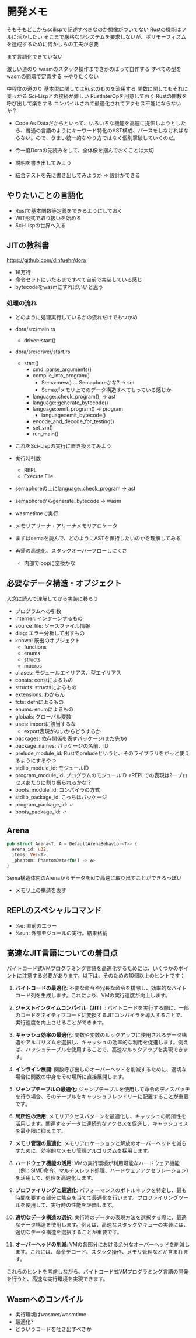 # 開発メモ

そもそもどこからscilispで記述すべきなのか想像がついてない
Rustの機能はフルに活かしたい
そこまで厳格な型システムを要求しないが、ポリモーフィズムを達成するために何かしらの工夫が必要

まず言語化できていない

激しい道のり
wasmのスタック操作までさかのぼって自作する
すべての型をwasmの範疇で定義する
⇒やりたくない

中程度の道のり
基本型に関してはRustのものを流用する
関数に関してもそれに乗っかる
Sci-Lispとの接続が難しい
RustInterOpを用意しておく
Rustの関数を呼び出して楽をする
コンパイルされて最適化されてアクセス不能にならないか？

- Code As Dataだからといって、いろいろな機能を高速に提供しようとしたら、普通の言語のようにキーワード特化のAST構成、パースをしなければならない。ので、うまい統一的なやり方ではなく個別撃破していくのだ。

- 今一度Doraの先読みをして、全体像を掴んでおくことは大切
- 説明を書き出してみよう
- 結合テストを先に書き出してみようか => 設計ができる



## やりたいことの言語化

- Rustで基本関数等定義をできるようにしておく
- WIT形式で取り扱いを始める
- Sci-Lispの世界へ入る

## JITの教科書

https://github.com/dinfuehr/dora

- 16万行
- 命令セットにいたるまですべて自前で実装している感じ
- bytecodeをwasmにすればいいと思う

### 処理の流れ

- どのように処理実行しているかの流れだけでもつかめ

- dora/src/main.rs
  - driver::start()
- dora/src/driver/start.rs
  - start()
    - cmd::parse_arguments()
    - compile_into_program()
      - Sema::new() ... Semaphoreかな? -> sm
      - Semaがメモリ上でのデータ構造すべてもっている感じか
    - language::check_program(); -> ast
    - language::generate_bytecode()
    - language::emit_program() -> program
      - language::emit_bytecode()
    - encode_and_decode_for_testing()
    - set_vm()
    - run_main()

- これをSci-Lispの実行に置き換えてみよう
- 実行時引数
  - REPL
  - Execute File
- semaphoreの上にlanguage::check_program -> ast
- semaphoreからgenerate_bytecode -> wasm
- wasmetimeで実行

- メモリアリーナ・アリーナメモリアロケータ
- まずはsemaを読んで、どのようにASTを保持したいのかを理解してみる

- 再帰の高速化、スタックオーバーフローしにくさ
  - 内部でloopに変換かな

## 必要なデータ構造・オブジェクト

入念に読んで理解してから実装に移ろう

- プログラムへの引数
- interner: インターンするもの
- source_file: ソースファイル情報
- diag: エラー分析して出すもの
- known: 既出のオブジェクト
  - functions
  - enums
  - structs
  - macros
- aliases: モジュールエイリアス、型エイリアス
- consts: constによるもの
- structs: structsによるもの
- extensions: わからん
- fcts: defnによるもの
- enums: enumによるもの
- globals: グローバル変数
- uses: importに該当するな
  - export表現がないからどうするか
- packages: 依存関係を表すパッケージ(まだ先か)
- package_names: パッケージの名前、ID
- prelude_module_id: Rustでpreludeというと、そのライブラリをがっと使えるようにするやつ
- stdlib_module_id: モジュールID
- program_module_id: プログラムのモジュールID->REPLでの表現は?一プロセスあたりに割り振られるかな？
- boots_module_id: コンパイラの方式
- stdlib_package_id: こっちはパッケージ
- program_package_id: 〃
- boots_package_id: 〃

## Arena

```rust
pub struct Arena<T, A = DefaultArenaBehavior<T>> {
  arena_id: u32,
  items: Vec<T>,
  _phantom: PhantomData<fn() -> A>
}
```

Sema構造体内のArenaからデータをidで高速に取り出すことができるっぽい
- メモリ上の構造を表す


## REPLのスペシャルコマンド

- %e: 直前のエラー
- %run: 外部モジュールの実行。結果格納

## 高速なJIT言語についての着目点

バイトコード式VMプログラミング言語を高速化するためには、いくつかのポイントに注意する必要があります。以下は、そのための10個以上のヒントです：

1. **バイトコードの最適化**: 不要な命令や冗長な命令を排除し、効率的なバイトコード列を生成します。これにより、VMの実行速度が向上します。

2. **ジャストインタイムコンパイル（JIT）**: バイトコードを実行する際に、一部のコードをネイティブコードに変換するJITコンパイラを導入することで、実行速度を向上させることができます。

3. **キャッシュ効率の最適化**: 関数や変数のルックアップに使用されるデータ構造やアルゴリズムを選択し、キャッシュの効率的な利用を促進します。例えば、ハッシュテーブルを使用することで、高速なルックアップを実現できます。

4. **インライン展開**: 関数呼び出しのオーバーヘッドを削減するために、適切な場合に関数の中身をその場所に直接展開します。

5. **ジャンプテーブルの最適化**: ジャンプテーブルを使用して命令のディスパッチを行う場合、そのテーブルをキャッシュフレンドリーに配置することが重要です。

6. **局所性の活用**: メモリアクセスパターンを最適化し、キャッシュの局所性を活用します。関連するデータに連続的なアクセスを促進し、キャッシュミスを最小限に抑えます。

7. **メモリ管理の最適化**: メモリアロケーションと解放のオーバーヘッドを減らすために、効率的なメモリ管理アルゴリズムを採用します。

8. **ハードウェア機能の活用**: VMの実行環境が利用可能なハードウェア機能（例：SIMD命令、マルチスレッド処理、ハードウェアアクセラレーション）を活用して、処理を高速化します。

9. **プロファイリングと最適化**: パフォーマンスのボトルネックを特定し、最も時間を要する部分に焦点を当てて最適化を行います。プロファイリングツールを使用して、実行時の性能を評価します。

10. **適切なデータ構造の選択**: 実行時のデータの表現方法を選択する際に、最適なデータ構造を使用します。例えば、高速なスタックやキューの実装には、適切なデータ構造を選択することが重要です。

11. **オーバーヘッドの削減**: VMの各部分における余分なオーバーヘッドを削減します。これには、命令デコード、スタック操作、メモリ管理などが含まれます。

これらのヒントを考慮しながら、バイトコード式VMプログラミング言語の開発を行うと、高速な実行環境を実現できます。

## Wasmへのコンパイル

- 実行環境はwasmer/wasmtime
- 最適化?
- どういうコードを吐き出すべきか
